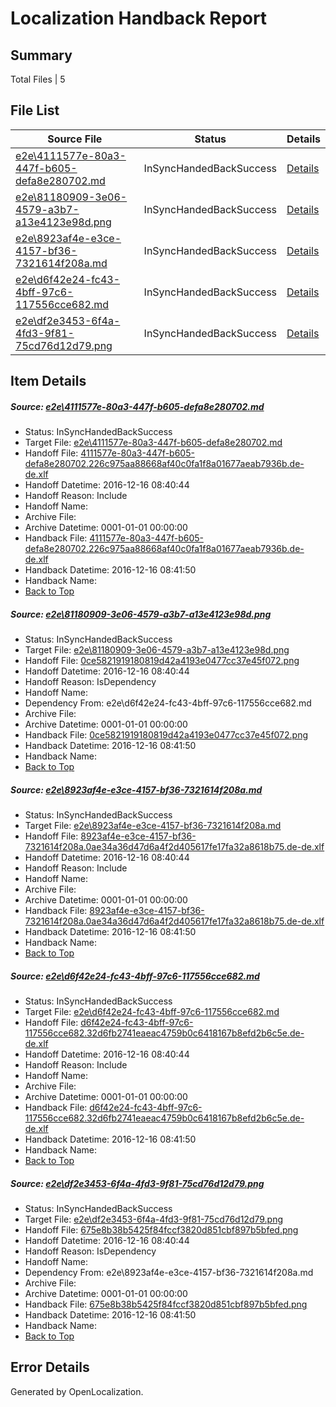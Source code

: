 # <a name='report-top'></a> Localization Handback Report

## Summary
 Total Files | 5

## File List
 Source File | Status | Details 
 ----------- | ------ | ------- 
 [e2e\4111577e-80a3-447f-b605-defa8e280702.md](https://github.com/OpenLocalizationTestOrg/ol-test0/blob/d2f50061bb68137a4f7530dad1f0c88eb04c31d7/e2e/4111577e-80a3-447f-b605-defa8e280702.md) | InSyncHandedBackSuccess | [Details](#630e2cf0d5e773f0de4ca202d807fbf1c4bc3f1b1)
 [e2e\81180909-3e06-4579-a3b7-a13e4123e98d.png](https://github.com/OpenLocalizationTestOrg/ol-test0/blob/d2f50061bb68137a4f7530dad1f0c88eb04c31d7/e2e/81180909-3e06-4579-a3b7-a13e4123e98d.png) | InSyncHandedBackSuccess | [Details](#0ce5821919180819d42a4193e0477cc37e45f0722)
 [e2e\8923af4e-e3ce-4157-bf36-7321614f208a.md](https://github.com/OpenLocalizationTestOrg/ol-test0/blob/d2f50061bb68137a4f7530dad1f0c88eb04c31d7/e2e/8923af4e-e3ce-4157-bf36-7321614f208a.md) | InSyncHandedBackSuccess | [Details](#c0dcdd643f14209dad5a1a795e9a9e5c49920fff3)
 [e2e\d6f42e24-fc43-4bff-97c6-117556cce682.md](https://github.com/OpenLocalizationTestOrg/ol-test0/blob/d2f50061bb68137a4f7530dad1f0c88eb04c31d7/e2e/d6f42e24-fc43-4bff-97c6-117556cce682.md) | InSyncHandedBackSuccess | [Details](#5b0f5a57a884aba263ef2d93b4c7b41ee89e241d4)
 [e2e\df2e3453-6f4a-4fd3-9f81-75cd76d12d79.png](https://github.com/OpenLocalizationTestOrg/ol-test0/blob/d2f50061bb68137a4f7530dad1f0c88eb04c31d7/e2e/df2e3453-6f4a-4fd3-9f81-75cd76d12d79.png) | InSyncHandedBackSuccess | [Details](#675e8b38b5425f84fccf3820d851cbf897b5bfed5)

## Item Details
##### <a name='630e2cf0d5e773f0de4ca202d807fbf1c4bc3f1b1'></a> Source: [e2e\4111577e-80a3-447f-b605-defa8e280702.md](https://github.com/OpenLocalizationTestOrg/ol-test0/blob/d2f50061bb68137a4f7530dad1f0c88eb04c31d7/e2e/4111577e-80a3-447f-b605-defa8e280702.md)
* Status: InSyncHandedBackSuccess
* Target File: [e2e\4111577e-80a3-447f-b605-defa8e280702.md](https://github.com/OpenLocalizationTestOrg/ol-test0-dede/blob/e65a49dae2fe41ef6b7267ecd98712b5485b386e/e2e/4111577e-80a3-447f-b605-defa8e280702.md)
* Handoff File: [4111577e-80a3-447f-b605-defa8e280702.226c975aa88668af40c0fa1f8a01677aeab7936b.de-de.xlf](https://github.com/OpenLocalizationTestOrg/ol-test0-handoff/blob/2240895baf8021592e0d6b0117254c158d4f2e0e/ol-handoff/OpenLocalizationTestOrg/ol-test0-dede/xinjiang/ht/4111577e-80a3-447f-b605-defa8e280702.226c975aa88668af40c0fa1f8a01677aeab7936b.de-de.xlf)
* Handoff Datetime: 2016-12-16 08:40:44
* Handoff Reason: Include
* Handoff Name: 
* Archive File: 
* Archive Datetime: 0001-01-01 00:00:00
* Handback File: [4111577e-80a3-447f-b605-defa8e280702.226c975aa88668af40c0fa1f8a01677aeab7936b.de-de.xlf](https://github.com/OpenLocalizationTestOrg/ol-test0-handback/blob/ec62720c0f4b21aa861c5fa7f0533b214f95a25a/ol-handback/OpenLocalizationTestOrg/ol-test0-dede/xinjiang/ht/4111577e-80a3-447f-b605-defa8e280702.226c975aa88668af40c0fa1f8a01677aeab7936b.de-de.xlf)
* Handback Datetime: 2016-12-16 08:41:50
* Handback Name: 
* [Back to Top](#report-top)

##### <a name='0ce5821919180819d42a4193e0477cc37e45f0722'></a> Source: [e2e\81180909-3e06-4579-a3b7-a13e4123e98d.png](https://github.com/OpenLocalizationTestOrg/ol-test0/blob/d2f50061bb68137a4f7530dad1f0c88eb04c31d7/e2e/81180909-3e06-4579-a3b7-a13e4123e98d.png)
* Status: InSyncHandedBackSuccess
* Target File: [e2e\81180909-3e06-4579-a3b7-a13e4123e98d.png](https://github.com/OpenLocalizationTestOrg/ol-test0-dede/blob/e65a49dae2fe41ef6b7267ecd98712b5485b386e/e2e/81180909-3e06-4579-a3b7-a13e4123e98d.png)
* Handoff File: [0ce5821919180819d42a4193e0477cc37e45f072.png](https://github.com/OpenLocalizationTestOrg/ol-test0-handoff/blob/2240895baf8021592e0d6b0117254c158d4f2e0e/ol-handoff/OpenLocalizationTestOrg/ol-test0-dede/xinjiang/ht/0ce5821919180819d42a4193e0477cc37e45f072.png)
* Handoff Datetime: 2016-12-16 08:40:44
* Handoff Reason: IsDependency
* Handoff Name: 
* Dependency From: e2e\d6f42e24-fc43-4bff-97c6-117556cce682.md
* Archive File: 
* Archive Datetime: 0001-01-01 00:00:00
* Handback File: [0ce5821919180819d42a4193e0477cc37e45f072.png](https://github.com/OpenLocalizationTestOrg/ol-test0-handback/blob/ec62720c0f4b21aa861c5fa7f0533b214f95a25a/ol-handback/OpenLocalizationTestOrg/ol-test0-dede/xinjiang/ht/0ce5821919180819d42a4193e0477cc37e45f072.png)
* Handback Datetime: 2016-12-16 08:41:50
* Handback Name: 
* [Back to Top](#report-top)

##### <a name='c0dcdd643f14209dad5a1a795e9a9e5c49920fff3'></a> Source: [e2e\8923af4e-e3ce-4157-bf36-7321614f208a.md](https://github.com/OpenLocalizationTestOrg/ol-test0/blob/d2f50061bb68137a4f7530dad1f0c88eb04c31d7/e2e/8923af4e-e3ce-4157-bf36-7321614f208a.md)
* Status: InSyncHandedBackSuccess
* Target File: [e2e\8923af4e-e3ce-4157-bf36-7321614f208a.md](https://github.com/OpenLocalizationTestOrg/ol-test0-dede/blob/e65a49dae2fe41ef6b7267ecd98712b5485b386e/e2e/8923af4e-e3ce-4157-bf36-7321614f208a.md)
* Handoff File: [8923af4e-e3ce-4157-bf36-7321614f208a.0ae34a36d47d6a4f2d405617fe17fa32a8618b75.de-de.xlf](https://github.com/OpenLocalizationTestOrg/ol-test0-handoff/blob/2240895baf8021592e0d6b0117254c158d4f2e0e/ol-handoff/OpenLocalizationTestOrg/ol-test0-dede/xinjiang/ht/8923af4e-e3ce-4157-bf36-7321614f208a.0ae34a36d47d6a4f2d405617fe17fa32a8618b75.de-de.xlf)
* Handoff Datetime: 2016-12-16 08:40:44
* Handoff Reason: Include
* Handoff Name: 
* Archive File: 
* Archive Datetime: 0001-01-01 00:00:00
* Handback File: [8923af4e-e3ce-4157-bf36-7321614f208a.0ae34a36d47d6a4f2d405617fe17fa32a8618b75.de-de.xlf](https://github.com/OpenLocalizationTestOrg/ol-test0-handback/blob/ec62720c0f4b21aa861c5fa7f0533b214f95a25a/ol-handback/OpenLocalizationTestOrg/ol-test0-dede/xinjiang/ht/8923af4e-e3ce-4157-bf36-7321614f208a.0ae34a36d47d6a4f2d405617fe17fa32a8618b75.de-de.xlf)
* Handback Datetime: 2016-12-16 08:41:50
* Handback Name: 
* [Back to Top](#report-top)

##### <a name='5b0f5a57a884aba263ef2d93b4c7b41ee89e241d4'></a> Source: [e2e\d6f42e24-fc43-4bff-97c6-117556cce682.md](https://github.com/OpenLocalizationTestOrg/ol-test0/blob/d2f50061bb68137a4f7530dad1f0c88eb04c31d7/e2e/d6f42e24-fc43-4bff-97c6-117556cce682.md)
* Status: InSyncHandedBackSuccess
* Target File: [e2e\d6f42e24-fc43-4bff-97c6-117556cce682.md](https://github.com/OpenLocalizationTestOrg/ol-test0-dede/blob/e65a49dae2fe41ef6b7267ecd98712b5485b386e/e2e/d6f42e24-fc43-4bff-97c6-117556cce682.md)
* Handoff File: [d6f42e24-fc43-4bff-97c6-117556cce682.32d6fb2741eaeac4759b0c6418167b8efd2b6c5e.de-de.xlf](https://github.com/OpenLocalizationTestOrg/ol-test0-handoff/blob/2240895baf8021592e0d6b0117254c158d4f2e0e/ol-handoff/OpenLocalizationTestOrg/ol-test0-dede/xinjiang/ht/d6f42e24-fc43-4bff-97c6-117556cce682.32d6fb2741eaeac4759b0c6418167b8efd2b6c5e.de-de.xlf)
* Handoff Datetime: 2016-12-16 08:40:44
* Handoff Reason: Include
* Handoff Name: 
* Archive File: 
* Archive Datetime: 0001-01-01 00:00:00
* Handback File: [d6f42e24-fc43-4bff-97c6-117556cce682.32d6fb2741eaeac4759b0c6418167b8efd2b6c5e.de-de.xlf](https://github.com/OpenLocalizationTestOrg/ol-test0-handback/blob/ec62720c0f4b21aa861c5fa7f0533b214f95a25a/ol-handback/OpenLocalizationTestOrg/ol-test0-dede/xinjiang/ht/d6f42e24-fc43-4bff-97c6-117556cce682.32d6fb2741eaeac4759b0c6418167b8efd2b6c5e.de-de.xlf)
* Handback Datetime: 2016-12-16 08:41:50
* Handback Name: 
* [Back to Top](#report-top)

##### <a name='675e8b38b5425f84fccf3820d851cbf897b5bfed5'></a> Source: [e2e\df2e3453-6f4a-4fd3-9f81-75cd76d12d79.png](https://github.com/OpenLocalizationTestOrg/ol-test0/blob/d2f50061bb68137a4f7530dad1f0c88eb04c31d7/e2e/df2e3453-6f4a-4fd3-9f81-75cd76d12d79.png)
* Status: InSyncHandedBackSuccess
* Target File: [e2e\df2e3453-6f4a-4fd3-9f81-75cd76d12d79.png](https://github.com/OpenLocalizationTestOrg/ol-test0-dede/blob/e65a49dae2fe41ef6b7267ecd98712b5485b386e/e2e/df2e3453-6f4a-4fd3-9f81-75cd76d12d79.png)
* Handoff File: [675e8b38b5425f84fccf3820d851cbf897b5bfed.png](https://github.com/OpenLocalizationTestOrg/ol-test0-handoff/blob/2240895baf8021592e0d6b0117254c158d4f2e0e/ol-handoff/OpenLocalizationTestOrg/ol-test0-dede/xinjiang/ht/675e8b38b5425f84fccf3820d851cbf897b5bfed.png)
* Handoff Datetime: 2016-12-16 08:40:44
* Handoff Reason: IsDependency
* Handoff Name: 
* Dependency From: e2e\8923af4e-e3ce-4157-bf36-7321614f208a.md
* Archive File: 
* Archive Datetime: 0001-01-01 00:00:00
* Handback File: [675e8b38b5425f84fccf3820d851cbf897b5bfed.png](https://github.com/OpenLocalizationTestOrg/ol-test0-handback/blob/ec62720c0f4b21aa861c5fa7f0533b214f95a25a/ol-handback/OpenLocalizationTestOrg/ol-test0-dede/xinjiang/ht/675e8b38b5425f84fccf3820d851cbf897b5bfed.png)
* Handback Datetime: 2016-12-16 08:41:50
* Handback Name: 
* [Back to Top](#report-top)


## Error Details

Generated by OpenLocalization.
